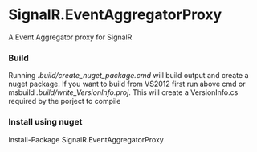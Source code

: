 SignalR.EventAggregatorProxy
============================

A Event Aggregator proxy for SignalR

### Build
Running _.build/create_nuget_package.cmd_ will build output and create a nuget package.
If you want to build from VS2012 first run above cmd or msbuild _.build/write_VersionInfo.proj_.
This will create a VersionInfo.cs required by the porject to compile

### Install using nuget
Install-Package SignalR.EventAggregatorProxy 

